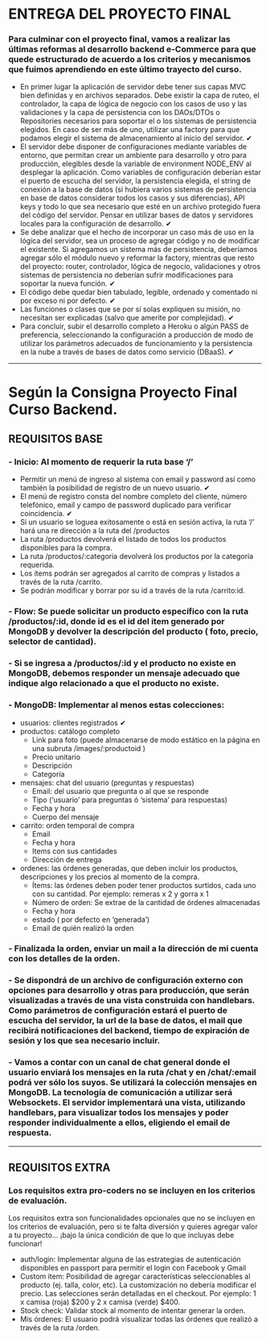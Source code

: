 # ENTREGA DEL PROYECTO FINAL
### Para culminar con el proyecto final, vamos a realizar las últimas reformas al desarrollo backend e-Commerce para que quede estructurado de acuerdo a los criterios y mecanismos que fuimos aprendiendo en este último trayecto del curso.

- En primer lugar la aplicación de servidor debe tener sus capas MVC bien definidas y en archivos separados. Debe existir la capa de ruteo, el controlador, la capa de lógica de negocio con los casos de uso y las validaciones y la capa de persistencia con los DAOs/DTOs o Repositories necesarios para soportar el o los sistemas de persistencia elegidos. En caso de ser más de uno, utilizar una factory para que podamos elegir el sistema de almacenamiento al inicio del servidor. ✔
- El servidor debe disponer de configuraciones mediante variables de entorno, que permitan crear un ambiente para desarrollo y otro para producción, elegibles desde la variable de environment NODE_ENV al desplegar la aplicación. Como variables de configuración deberían estar el puerto de escucha del servidor, la persistencia elegida, el string de conexión a la base de datos (si hubiera varios sistemas de persistencia en base de datos considerar todos los casos y sus diferencias), API keys y todo lo que sea necesario que esté en un archivo protegido fuera del código del servidor. Pensar en utilizar bases de datos y servidores locales para la configuración de desarrollo. ✔
- Se debe analizar que el hecho de incorporar un caso más de uso en la lógica del servidor, sea un proceso de agregar código y no de modificar el existente.
Si agregamos un sistema más de persistencia, deberíamos agregar sólo el módulo nuevo y reformar la factory, mientras que resto del proyecto: router, controlador, lógica de negocio, validaciones y otros sistemas de persistencia no deberían sufrir modificaciones para soportar la nueva función. ✔
- El código debe quedar bien tabulado, legible, ordenado y comentado ni por exceso ni por defecto. ✔
- Las funciones o clases que se por sí solas expliquen su misión, no necesitan ser explicadas (salvo que amerite por complejidad). ✔
- Para concluir, subir el desarrollo completo a Heroku o algún PASS de preferencia, seleccionando la configuración a producción de modo de utilizar los parámetros adecuados de funcionamiento y la persistencia en la nube a través de bases de datos como servicio (DBaaS). ✔
---
# Según la Consigna Proyecto Final Curso Backend.
## REQUISITOS BASE
### - Inicio: Al momento de requerir la ruta base ‘/’
- Permitir un menú de ingreso al sistema con email y password así como también la posibilidad de registro de un nuevo usuario. ✔
- El menú de registro consta del nombre completo del cliente, número telefónico, email y campo de password duplicado para verificar coincidencia. ✔
- Si un usuario se loguea exitosamente o está en sesión activa, la ruta ‘/’ hará una re dirección a la ruta del /productos 
- La ruta /productos devolverá el listado de todos los productos disponibles para la compra.
- La ruta /productos/:categoria devolverá los productos por la categoría requerida.
- Los ítems podrán ser agregados al carrito de compras y listados a través de la ruta /carrito.
- Se podrán modificar y borrar por su id a través de la ruta /carrito:id.
### - Flow: Se puede solicitar un producto específico con la ruta /productos/:id, donde id es el id del item generado por MongoDB y devolver la descripción del producto ( foto, precio, selector de cantidad). 
### - Si se ingresa a /productos/:id y el producto no existe en MongoDB, debemos responder un mensaje adecuado que indique algo relacionado a que el producto no existe.
### - MongoDB: Implementar al menos estas colecciones:
- usuarios: clientes registrados ✔
- productos: catálogo completo
    - Link para foto (puede almacenarse de modo estático en la página en una subruta /images/:productoid )
    - Precio unitario
    - Descripción
    - Categoría
- mensajes: chat del usuario (preguntas y respuestas)
    - Email: del usuario que pregunta o al que se responde
    - Tipo (‘usuario’ para preguntas ó ‘sistema’ para respuestas)
    - Fecha y hora
    - Cuerpo del mensaje
- carrito: orden temporal de compra
    - Email
    - Fecha y hora
    - Items con sus cantidades
    - Dirección de entrega
- ordenes: las órdenes generadas, que deben incluir los productos, descripciones y los precios al momento de la compra. 
    - Ítems:  las órdenes deben poder tener productos surtidos, cada uno con su cantidad. Por ejemplo: remeras x 2 y gorra x 1
    - Número de orden: Se extrae de la cantidad de órdenes almacenadas
    - Fecha y hora
    - estado ( por defecto en ‘generada’)
    - Email de quién realizó la orden
### - Finalizada la orden, enviar un mail a la dirección de mi cuenta con los detalles de la orden.
### - Se dispondrá de un archivo de configuración externo con opciones para desarrollo y otras para producción, que serán visualizadas a través de una vista construida con handlebars. Como parámetros de configuración estará el puerto de escucha del servidor, la url de la base de datos, el mail que recibirá notificaciones del backend, tiempo de expiración de sesión y los que sea necesario incluir.
### - Vamos a contar con un canal de chat general donde el usuario enviará los mensajes en la ruta /chat y en /chat/:email podrá ver sólo los suyos. Se utilizará la colección mensajes en MongoDB.  La tecnología de comunicación a utilizar será Websockets. El servidor implementará una vista, utilizando handlebars, para visualizar todos los mensajes y poder responder individualmente a ellos, eligiendo el email de respuesta.
---
## REQUISITOS EXTRA
### Los requisitos extra pro-coders no se incluyen en los criterios de evaluación.
Los requisitos extra son funcionalidades opcionales que no se incluyen en los criterios de evaluación, pero si te falta diversión y quieres agregar valor a tu proyecto... ¡bajo la única condición de que lo que incluyas debe funcionar!
- auth/login: Implementar alguna de las estrategias de autenticación disponibles en passport para permitir el login con Facebook y Gmail
- Custom item: Posibilidad de agregar características seleccionables al producto (ej. talla, color, etc). La customización no debería modificar el precio. Las selecciones serán detalladas en el checkout. Por ejemplo: 1 x camisa (roja) $200 y 2 x camisa (verde) $400.
- Stock check: Validar stock al momento de intentar generar la orden.
- Mis órdenes: El usuario podrá visualizar todas las órdenes que realizó a través de la ruta /orden.
